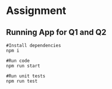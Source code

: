 # Assignment 



## Running App for Q1 and Q2
``` 
#Install dependencies
npm i 

#Run code
npm run start

#Run unit tests
npm run test
```

